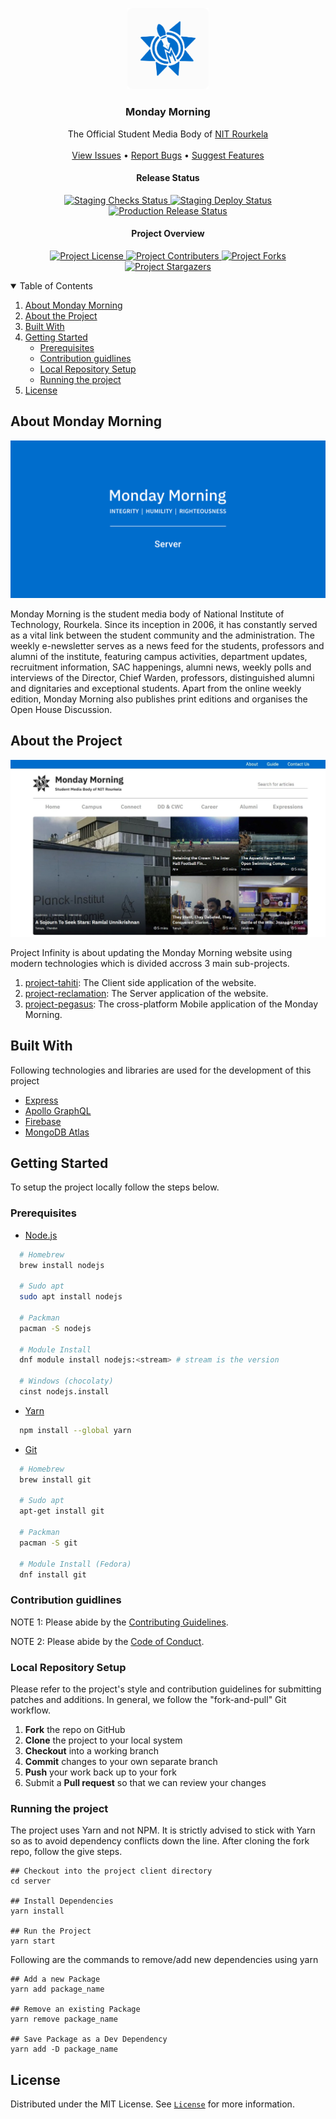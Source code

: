 <p align="center">
  <a href="https://github.com/Monday-Morning/project-reclamation">
    <img src="repoImages/logo.png" alt="Monday Morning Logo" width="130">
  </a>

  <h3 align="center">Monday Morning</h3>

  <p align="center">
    The Official Student Media Body of <a href="https://nitrkl.ac.in">NIT Rourkela</a>
    <br />
    <br />
    <a href="https://github.com/Monday-Morning/project-reclamation/issues">View Issues</a>
    •
    <a href="https://github.com/Monday-Morning/project-reclamation/issues/new?assignees=&labels=bug&template=bug_report.md&title=bug%3A+">Report Bugs</a>
    •
    <a href="https://github.com/Monday-Morning/project-reclamation/issues/new?assignees=&labels=enhancement&template=feature_request.md&title=enhancement%3A+">Suggest Features</a>
  </p>
</p>

<p align="center">
	<h4 align="center">Release Status</h4>

  <p align="center">
		<a href="https://github.com/Monday-Morning/project-reclamation/actions/workflows/staging.yml">
			<img src="https://github.com/Monday-Morning/project-reclamation/actions/workflows/staging.yml/badge.svg" alt="Staging Checks Status">
		</a>
		<a href="https://project-reclamation-staging.herokuapp.com">
			<img src="https://heroku-badge.herokuapp.com/?app=project-reclamation-staging" alt="Staging Deploy Status">
		</a>
		<a href="https://github.com/Monday-Morning/project-reclamation/actions/workflows/production.yml">
			<img src="https://github.com/Monday-Morning/project-reclamation/actions/workflows/production.yml/badge.svg" alt="Production Release Status">
		</a>
	</p>
</p>

<p align="center">
	<h4 align="center">Project Overview</h4>

  <p align="center">
			<a href="https://github.com/Monday-Morning/project-reclamation/blob/main/LICENSE">
    		<img src="https://img.shields.io/github/license/Monday-Morning/project-reclamation?style=plastic" alt="Project License">
    	</a>
			<a href="https://github.com/Monday-Morning/project-reclamation/graphs/contributors">
    		<img src="https://img.shields.io/github/contributors/Monday-Morning/project-reclamation?style=plastic" alt="Project Contributers">
    	</a>
			<a href="https://github.com/Monday-Morning/project-reclamation/network/members">
    		<img src="https://img.shields.io/github/forks/Monday-Morning/project-reclamation?style=plastic" alt="Project Forks">
    	</a>
			<a href="https://github.com/Monday-Morning/project-reclamation/stargazers">
    		<img src="https://img.shields.io/github/stars/Monday-Morning/project-reclamation?style=plastic" alt="Project Stargazers">
    	</a>
	</p>

</p>

<!-- [![Staging Release][staging-deploy-shield]][staging-deploy-link]
[![Production Release][production-deploy-shield]][production-deploy-link]

[![Contributors][contributors-shield]][contributors-url]
[![Forks][forks-shield]][forks-url]
[![Stargazers][stars-shield]][stars-url]
[![MIT License][license-shield]][license-url] -->

<!-- TABLE OF CONTENTS -->
<details open="open">
  <summary>Table of Contents</summary>
  <ol>
    <li><a href="#about-monday-morning">About Monday Morning</a></li>
    <li><a href="#about-the-project">About the Project</a></li>
    <li><a href="#built-with">Built With</a></li>
    <li>
      <a href="#getting-started">Getting Started</a>
      <ul>
        <li><a href="#prerequisites">Prerequisites</a></li>
        <li><a href="#contribution-guidlines">Contribution guidlines</a></li>
        <li><a href="#local-repository-setup">Local Repository Setup</a></li>
        <li><a href="#running-the-project">Running the project</a></li>
      </ul>
    </li>
    <li><a href="#license">License</a></li>
  </ol>
</details>

## About Monday Morning

[![Monday Morning][repo-cover]](https://mondaymonrning.nitrkl.ac.in)

Monday Morning is the student media body of National Institute of Technology, Rourkela. Since its inception in 2006, it has constantly served as a vital link between the student community and the administration. The weekly e-newsletter serves as a news feed for the students, professors and alumni of the institute, featuring campus activities, department updates, recruitment information, SAC happenings, alumni news, weekly polls and interviews of the Director, Chief Warden, professors, distinguished alumni and dignitaries and exceptional students. Apart from the online weekly edition, Monday Morning also publishes print editions and organises the Open House Discussion.

## About the Project

[![Monday Morning Home Screen][home-screen]](https://mondaymonrning.nitrkl.ac.in)

Project Infinity is about updating the Monday Morning website using modern technologies which is divided accross 3 main sub-projects.

1. [project-tahiti](https://github.com/Monday-Morning/project-tahiti): The Client side application of the website.
1. [project-reclamation](https://github.com/Monday-Morning/project-reclamation): The Server application of the website.
1. [project-pegasus](https://github.com/Monday-Morning/project-pegasus): The cross-platform Mobile application of the Monday Morning.

## Built With

Following technologies and libraries are used for the development of this project

- [Express](https://expressjs.com/)
- [Apollo GraphQL](https://www.apollographql.com/)
- [Firebase](https://firebase.google.com/)
- [MongoDB Atlas](https://www.mongodb.com/atlas/database)

## Getting Started

To setup the project locally follow the steps below.

### Prerequisites

- [Node.js](https://nodejs.org/en/download/)

```sh
  # Homebrew
  brew install nodejs

  # Sudo apt
  sudo apt install nodejs

  # Packman
  pacman -S nodejs

  # Module Install
  dnf module install nodejs:<stream> # stream is the version

  # Windows (chocolaty)
  cinst nodejs.install

```

- [Yarn](https://classic.yarnpkg.com/en/docs/install/)

```sh
  npm install --global yarn
```

- [Git](https://git-scm.com/downloads)

```sh
  # Homebrew
  brew install git

  # Sudo apt
  apt-get install git

  # Packman
  pacman -S git

  # Module Install (Fedora)
  dnf install git

```

### Contribution guidlines

NOTE 1: Please abide by the [Contributing Guidelines](https://github.com/Monday-Morning/project-reclamation/blob/main/CONTRIBUTING.md).

NOTE 2: Please abide by the [Code of Conduct](https://github.com/Monday-Morning/project-reclamation/blob/main/CODE_OF_CONDUCT.md).

### Local Repository Setup

Please refer to the project's style and contribution guidelines for submitting patches and additions. In general, we follow the "fork-and-pull" Git workflow.

1.  **Fork** the repo on GitHub
2.  **Clone** the project to your local system
3.  **Checkout** into a working branch
4.  **Commit** changes to your own separate branch
5.  **Push** your work back up to your fork
6.  Submit a **Pull request** so that we can review your changes

### Running the project

The project uses Yarn and not NPM. It is strictly advised to stick with Yarn so as to avoid dependency conflicts down the line. After cloning the fork repo, follow the give steps.

```
## Checkout into the project client directory
cd server

## Install Dependencies
yarn install

## Run the Project
yarn start

```

Following are the commands to remove/add new dependencies using yarn

```
## Add a new Package
yarn add package_name

## Remove an existing Package
yarn remove package_name

## Save Package as a Dev Dependency
yarn add -D package_name
```

## License

Distributed under the MIT License. See [`License`][license-url] for more information.

<!-- MARKDOWN LINKS & IMAGES -->
<!-- https://www.markdownguide.org/basic-syntax/#reference-style-links -->

[contributors-shield]: https://img.shields.io/github/contributors/Monday-Morning/project-reclamation?style=plastic
[contributors-url]: https://github.com/Monday-Morning/project-reclamation/graphs/contributors
[forks-shield]: https://img.shields.io/github/forks/Monday-Morning/project-reclamation?style=plastic
[forks-url]: https://github.com/Monday-Morning/project-reclamation/network/members
[stars-shield]: https://img.shields.io/github/stars/Monday-Morning/project-reclamation?style=plastic
[stars-url]: https://github.com/Monday-Morning/project-reclamation/stargazers
[issues-shield]: https://img.shields.io/github/issues/Monday-Morning/project-reclamation?style=plastic
[issues-url]: https://github.com/Monday-Morning/project-reclamation/issues
[license-shield]: https://img.shields.io/github/license/Monday-Morning/project-reclamation?style=plastic
[license-url]: https://github.com/Monday-Morning/project-reclamation/blob/main/LICENSE
[staging-checks-shield]: https://github.com/Monday-Morning/project-reclamation/actions/workflows/staging.yml/badge.svg
[staging-checks-link]: https://github.com/Monday-Morning/project-reclamation/actions/workflows/staging.yml
[production-workflow-shield]: https://github.com/Monday-Morning/project-reclamation/actions/workflows/production.yml/badge.svg
[production-workflow-link]: https://github.com/Monday-Morning/project-reclamation/actions/workflows/production.yml
[home-screen]: repoImages/homeScreen.jpeg
[repo-cover]: repoImages/cover.png
[repo-logo]: repoImages/logo.png
